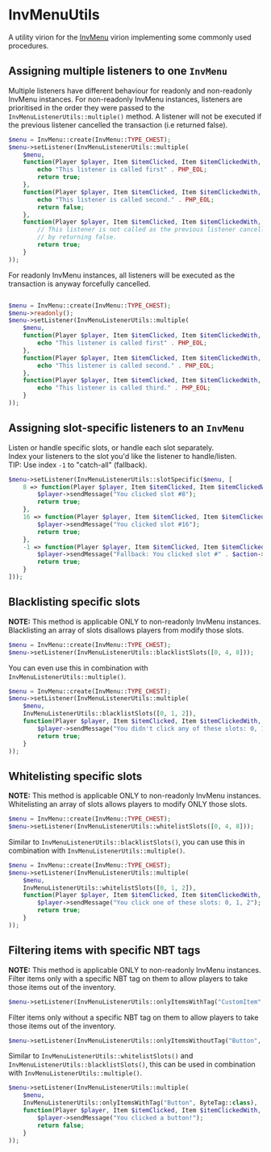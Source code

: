 # InvMenuUtils
A utility virion for the [InvMenu](https://github.com/Muqsit/InvMenu) virion implementing some commonly used procedures.

## Assigning multiple listeners to one `InvMenu`
Multiple listeners have different behaviour for readonly and non-readonly InvMenu instances.
For non-readonly InvMenu instances, listeners are prioritised in the order they were passed to the `InvMenuListenerUtils::multiple()` method.
A listener will not be executed if the previous listener cancelled the transaction (i.e returned false).
```php
$menu = InvMenu::create(InvMenu::TYPE_CHEST);
$menu->setListener(InvMenuListenerUtils::multiple(
	$menu,
	function(Player $player, Item $itemClicked, Item $itemClickedWith, SlotChangeAction $action) : bool{
		echo "This listener is called first" . PHP_EOL;
		return true;
	},
	function(Player $player, Item $itemClicked, Item $itemClickedWith, SlotChangeAction $action) : bool{
		echo "This listener is called second." . PHP_EOL;
		return false;
	},
	function(Player $player, Item $itemClicked, Item $itemClickedWith, SlotChangeAction $action) : bool{
		// This listener is not called as the previous listener cancelled the transaction
		// by returning false.
		return true;
	}
));
```
For readonly InvMenu instances, all listeners will be executed as the transaction is anyway forcefully cancelled.
```php

$menu = InvMenu::create(InvMenu::TYPE_CHEST);
$menu->readonly();
$menu->setListener(InvMenuListenerUtils::multiple(
	$menu,
	function(Player $player, Item $itemClicked, Item $itemClickedWith, SlotChangeAction $action) : void{
		echo "This listener is called first" . PHP_EOL;
	},
	function(Player $player, Item $itemClicked, Item $itemClickedWith, SlotChangeAction $action) : void{
		echo "This listener is called second." . PHP_EOL;
	},
	function(Player $player, Item $itemClicked, Item $itemClickedWith, SlotChangeAction $action) : void{
		echo "This listener is called third." . PHP_EOL;
	}
));
```

## Assigning slot-specific listeners to an `InvMenu`
Listen or handle specific slots, or handle each slot separately.<br>
Index your listeners to the slot you'd like the listener to handle/listen.<br>
TIP: Use index `-1` to "catch-all" (fallback).
```php
$menu->setListener(InvMenuListenerUtils::slotSpecific($menu, [
	8 => function(Player $player, Item $itemClicked, Item $itemClickedWith, SlotChangeAction $action) : bool{
		$player->sendMessage("You clicked slot #8");
		return true;
	},
	16 => function(Player $player, Item $itemClicked, Item $itemClickedWith, SlotChangeAction $action) : bool{
		$player->sendMessage("You clicked slot #16");
		return true;
	},
	-1 => function(Player $player, Item $itemClicked, Item $itemClickedWith, SlotChangeAction $action) : bool{
		$player->sendMessage("Fallback: You clicked slot #" . $action->getSlot());
		return true;
	}
]));
```

## Blacklisting specific slots
**NOTE:** This method is applicable ONLY to non-readonly InvMenu instances.<br>
Blacklisting an array of slots disallows players from modify those slots.
```php
$menu = InvMenu::create(InvMenu::TYPE_CHEST);
$menu->setListener(InvMenuListenerUtils::blacklistSlots([0, 4, 8]));
```
You can even use this in combination with `InvMenuListenerUtils::multiple()`.
```php
$menu = InvMenu::create(InvMenu::TYPE_CHEST);
$menu->setListener(InvMenuListenerUtils::multiple(
	$menu,
	InvMenuListenerUtils::blacklistSlots([0, 1, 2]),
	function(Player $player, Item $itemClicked, Item $itemClickedWith, SlotChangeAction $action) : bool{
		$player->sendMessage("You didn't click any of these slots: 0, 1, 2");
		return true;
	}
));
```

## Whitelisting specific slots
**NOTE:** This method is applicable ONLY to non-readonly InvMenu instances.<br>
Whitelisting an array of slots allows players to modify ONLY those slots.
```php
$menu = InvMenu::create(InvMenu::TYPE_CHEST);
$menu->setListener(InvMenuListenerUtils::whitelistSlots([0, 4, 8]));
```
Similar to `InvMenuListenerUtils::blacklistSlots()`, you can use this in combination with `InvMenuListenerUtils::multiple()`.
```php
$menu = InvMenu::create(InvMenu::TYPE_CHEST);
$menu->setListener(InvMenuListenerUtils::multiple(
	$menu,
	InvMenuListenerUtils::whitelistSlots([0, 1, 2]),
	function(Player $player, Item $itemClicked, Item $itemClickedWith, SlotChangeAction $action) : bool{
		$player->sendMessage("You click one of these slots: 0, 1, 2");
		return true;
	}
));
```

## Filtering items with specific NBT tags
**NOTE:** This method is applicable ONLY to non-readonly InvMenu instances.<br>
Filter items only with a specific NBT tag on them to allow players to take those items out of the inventory.
```php
$menu->setListener(InvMenuListenerUtils::onlyItemsWithTag("CustomItem", StringTag::class));
```
Filter items only without a specific NBT tag on them to allow players to take those items out of the inventory.
```php
$menu->setListener(InvMenuListenerUtils::onlyItemsWithoutTag("Button", ByteTag::class));
```
Similar to `InvMenuListenerUtils::whitelistSlots()` and `InvMenuListenerUtils::blacklistSlots()`, this can be used in combination with `InvMenuListenerUtils::multiple()`.
```php
$menu->setListener(InvMenuListenerUtils::multiple(
	$menu,
	InvMenuListenerUtils::onlyItemsWithTag("Button", ByteTag::class),
	function(Player $player, Item $itemClicked, Item $itemClickedWith, SlotChangeAction $action) : bool{
		$player->sendMessage("You clicked a button!");
		return false;
	}
));
```
